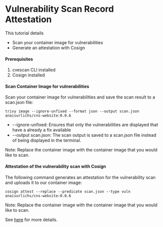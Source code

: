 # Vulnerability Scan Record Attestation

This tutorial details 

- Scan your container image for vulnerabilities
- Generate an attestation with Cosign

#### Prerequisites

1. cvescan CLI installed
2. Cosign installed 

#### Scan Container Image for vulnerabilities

Scan your container image for vulnerabilities and save the scan result to a scan.json file:
```
trivy image --ignore-unfixed --format json --output scan.json anaisurlichs/cns-website:0.0.6
```

* --ignore-unfixed: Ensures that only the vulnerabilities are displayed that have a already a fix available
* --output scan.json: The scan output is saved to a scan.json file instead of being displayed in the terminal.

Note: Replace the container image with the container image that you would like to scan.

#### Attestation of the vulnerability scan with Cosign

The following command generates an attestation for the vulnerability scan and uploads it to our container image:
```
cosign attest --replace --predicate scan.json --type vuln anaisurlichs/cns-website:0.0.6
```

Note: Replace the container image with the container image that you would like to scan.

See [here][vuln-attestation] for more details.

[vuln-attestation]: ../../docs/attestation/vuln.md